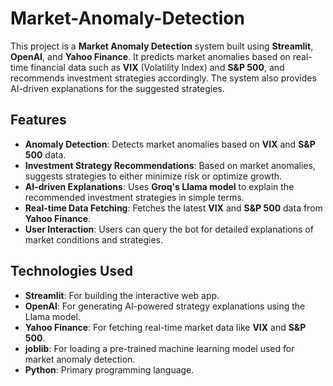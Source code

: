 # Market-Anomaly-Detection


This project is a **Market Anomaly Detection** system built using **Streamlit**, **OpenAI**, and **Yahoo Finance**. It predicts market anomalies based on real-time financial data such as **VIX** (Volatility Index) and **S&P 500**, and recommends investment strategies accordingly. The system also provides AI-driven explanations for the suggested strategies.

## Features

- **Anomaly Detection**: Detects market anomalies based on **VIX** and **S&P 500** data.
- **Investment Strategy Recommendations**: Based on market anomalies, suggests strategies to either minimize risk or optimize growth.
- **AI-driven Explanations**: Uses **Groq's Llama model** to explain the recommended investment strategies in simple terms.
- **Real-time Data Fetching**: Fetches the latest **VIX** and **S&P 500** data from **Yahoo Finance**.
- **User Interaction**: Users can query the bot for detailed explanations of market conditions and strategies.

## Technologies Used

- **Streamlit**: For building the interactive web app.
- **OpenAI**: For generating AI-powered strategy explanations using the Llama model.
- **Yahoo Finance**: For fetching real-time market data like **VIX** and **S&P 500**.
- **joblib**: For loading a pre-trained machine learning model used for market anomaly detection.
- **Python**: Primary programming language.
